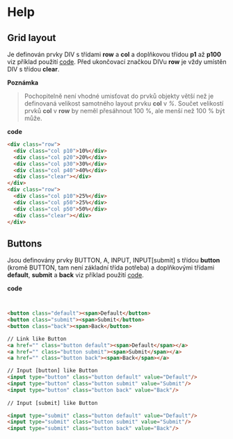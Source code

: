 # Help

## Grid layout
Je definován prvky DIV s třídami **row** a **col** a doplňkovou třídou **p1** až **p100** viz příklad použití [code](#code-grid). Před ukončovací značkou DIVu **row** je vždy umístěn DIV s třídou **clear**.

**Poznámka**
> Pochopitelně není vhodné umisťovat do prvků objekty větší než je definovaná velikost samotného layout prvku **col** v *%*.
> Součet velikostí prvků **col** v **row** by neměl přesáhnout 100 %, ale menší než 100 % být může.

<a name="code-grid"/></a>
**code**
```html
<div class="row">
  <div class="col p10">10%</div>
  <div class="col p20">20%</div>
  <div class="col p30">30%</div>
  <div class="col p40">40%</div>
  <div class="clear"></div>
</div>
<div class="row">
  <div class="col p10">25%</div>
  <div class="col p50">25%</div>
  <div class="col p50">50%</div>
  <div class="clear"></div>
</div>
```
## Buttons
Jsou definovány prvky BUTTON, A, INPUT, INPUT[submit] s třídou **button** (kromě BUTTON, tam není základní třída potřeba) a doplňkovými třídami **default**, **submit** a **back** viz příklad použití [code](#code-buttons).

<a name="code-buttons"/></a>
**code**
```html


<button class="default"><span>Default</button>
<button class="submit"><span>Submit</button>
<button class="back"><span>Back</button>

// Link like Button  
<a href="" class="button default"><span>Default</span></a>
<a href="" class="button submit"><span>Submit</span></a>
<a href="" class="button back"><span>Back</span></a>

// Input [button] like Button   
<input type="button" class="button default" value="Default"/>
<input type="button" class="button submit" value="Submit"/>
<input type="button" class="button back" value="Back"/>
  
// Input [submit] like Button  

<input type="submit" class="button default" value="Default"/>
<input type="submit" class="button submit" value="Submit"/>
<input type="submit" class="button back" value="Back"/>
```

